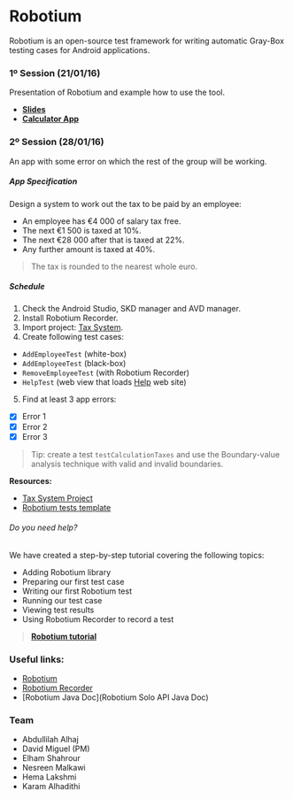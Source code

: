 # Robotium

Robotium is an open-source test framework for writing automatic Gray-Box testing cases for Android applications.

### 1º Session (21/01/16)

Presentation of Robotium and example how to use the tool.

- **[Slides](https://docs.google.com/presentation/d/1PIk20UxrxhWRqOVUF0bdE4CupmAD4ZSW2GK8t9D2ddc/edit?usp=sharing)**
- **[Calculator App](https://github.com/davidmigloz/robotium-testing/releases/download/v1/Calculator.zip)**

### 2º Session (28/01/16)

An app with some error on which the rest of the group will be working.

##### App Specification 

Design a system to work out the tax to be paid by an employee:
- An employee has €4 000 of salary tax free.
- The next €1 500 is taxed at 10%.
- The next €28 000 after that is taxed at 22%.
- Any further amount is taxed at 40%.

> The tax is rounded to the nearest whole euro.

##### Schedule

1. Check the Android Studio, SKD manager and AVD manager.
2. Install Robotium Recorder.
3. Import project: [Tax System](https://github.com/davidmigloz/robotium-testing/releases/download/v1/TaxSystem.zip).
4. Create following test cases:
  - `AddEmployeeTest` (white-box)
  - `AddEmployeeTest` (black-box)
  - `RemoveEmployeeTest` (with Robotium Recorder)
  - `HelpTest` (web view that loads [Help](http://davidmiguel.com/proyectos/robotium/taxsystem/) web site)
5. Find at least 3 app errors:
  - [x] Error 1
  - [x] Error 2
  - [x] Error 3

> Tip: create a test `testCalculationTaxes` and use the Boundary-value analysis technique with valid and invalid boundaries.

**Resources:**

- [Tax System Project](https://github.com/davidmigloz/robotium-testing/releases/download/v1/TaxSystem.zip)
- [Robotium tests template](https://gist.github.com/Abdullilah/65a8d5b323146eab97ce)

###### Do you need help?

We have created a step-by-step tutorial covering the following topics:

- Adding Robotium library
- Preparing our first test case
- Writing our first Robotium test
- Running our test case
- Viewing test results
- Using Robotium Recorder to record a test

> **[Robotium tutorial](https://docs.google.com/document/d/1sIN5DE9VzEJ5RL-pg-zDQlU0yFkUBLBTxGEthOURCLw/edit?usp=sharing)**

### Useful links:

- [Robotium](https://github.com/robotiumtech/robotium)
- [Robotium Recorder](http://robotium.com/)
- [Robotium Java Doc](Robotium Solo API Java Doc)

### Team

- Abdullilah Alhaj
- David Miguel (PM)
- Elham Shahrour
- Nesreen Malkawi 
- Hema Lakshmi
- Karam Alhadithi
